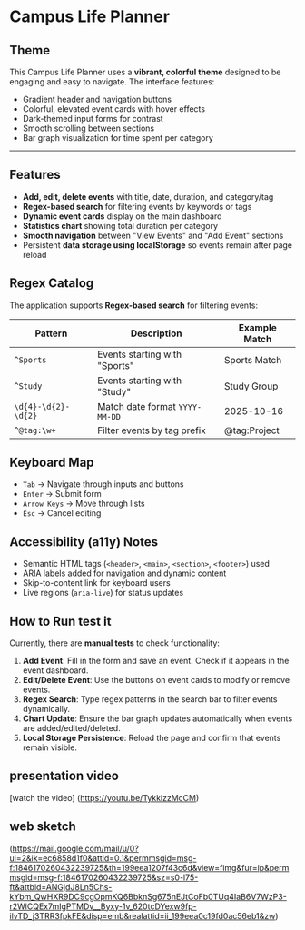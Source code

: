# Campus Life Planner

## Theme
This Campus Life Planner uses a **vibrant, colorful theme** designed to be engaging and easy to navigate. The interface features:
- Gradient header and navigation buttons
- Colorful, elevated event cards with hover effects
- Dark-themed input forms for contrast
- Smooth scrolling between sections
- Bar graph visualization for time spent per category

---

## Features
- **Add, edit, delete events** with title, date, duration, and category/tag
- **Regex-based search** for filtering events by keywords or tags
- **Dynamic event cards** display on the main dashboard
- **Statistics chart** showing total duration per category
- **Smooth navigation** between "View Events" and "Add Event" sections
- Persistent **data storage using localStorage** so events remain after page reload

## Regex Catalog

The application supports **Regex-based search** for filtering events:

| Pattern                  | Description                                      | Example Match        |
|---------------------------|-----------------------------|--------------------|
| `^Sports`                | Events starting with "Sports"                    | Sports Match       |
| `^Study`                 | Events starting with "Study"                     | Study Group        |
| `\d{4}-\d{2}-\d{2}`      | Match date format `YYYY-MM-DD`                   | 2025-10-16         |
| `^@tag:\w+`              | Filter events by tag prefix                       | @tag:Project 

## Keyboard Map
- `Tab` → Navigate through inputs and buttons
- `Enter` → Submit form
- `Arrow Keys` → Move through lists
- `Esc` → Cancel editing

## Accessibility (a11y) Notes
- Semantic HTML tags (`<header>`, `<main>`, `<section>`, `<footer>`) used
- ARIA labels added for navigation and dynamic content
- Skip-to-content link for keyboard users
- Live regions (`aria-live`) for status updates

## How to Run test it
Currently, there are **manual tests** to check functionality:
1. **Add Event**: Fill in the form and save an event. Check if it appears in the event dashboard.
2. **Edit/Delete Event**: Use the buttons on event cards to modify or remove events.
3. **Regex Search**: Type regex patterns in the search bar to filter events dynamically.
4. **Chart Update**: Ensure the bar graph updates automatically when events are added/edited/deleted.
5. **Local Storage Persistence**: Reload the page and confirm that events remain visible.

## presentation video
[watch the video] (https://youtu.be/TykkizzMcCM)
## web sketch
(https://mail.google.com/mail/u/0?ui=2&ik=ec6858d1f0&attid=0.1&permmsgid=msg-f:1846170260432239725&th=199eea1207f43c6d&view=fimg&fur=ip&permmsgid=msg-f:1846170260432239725&sz=s0-l75-ft&attbid=ANGjdJ8Ln5Chs-kYbm_QwHXR9DC9cgOpmKQ6BbknSg675nEJtCoFb0TUq4IaB6V7WzP3-r2WlCQEx7mIgPTMDv__Byxy-1v_620tcDYexw9fp-ilvTD_j3TRR3fpkFE&disp=emb&realattid=ii_199eea0c19fd0ac56eb1&zw)
